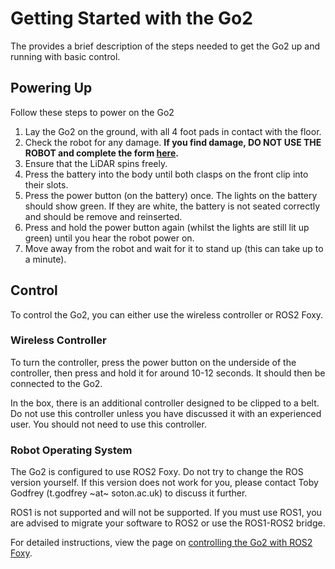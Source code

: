 # Getting Started with the Go2

The provides a brief description of the steps needed to get the Go2 up and running with basic control.

## Powering Up

Follow these steps to power on the Go2

1. Lay the Go2 on the ground, with all 4 foot pads in contact with the floor.
2. Check the robot for any damage. **If you find damage, DO NOT USE THE ROBOT and complete the form [here](https://forms.office.com/e/gP7mZcBhfr).**
3. Ensure that the LiDAR spins freely.
4. Press the battery into the body until both clasps on the front clip into their slots.
5. Press the power button (on the battery) once. The lights on the battery should show green. If they are white, the battery is not seated correctly and should be remove and reinserted.
6. Press and hold the power button again (whilst the lights are still lit up green) until you hear the robot power on.
7. Move away from the robot and wait for it to stand up (this can take up to a minute).

## Control

To control the Go2, you can either use the wireless controller or ROS2 Foxy.

### Wireless Controller

To turn the controller, press the power button on the underside of the controller, then press and hold it for around 10-12 seconds. It should then be connected to the Go2.

In the box, there is an additional controller designed to be clipped to a belt. Do not use this controller unless you have discussed it with an experienced user. You should not need to use this controller.

### Robot Operating System

The Go2 is configured to use ROS2 Foxy. Do not try to change the ROS version yourself. If this version does not work for you, please contact Toby Godfrey (t.godfrey ~at~ soton.ac.uk) to discuss it further.

ROS1 is not supported and will not be supported. If you must use ROS1, you are advised to migrate your software to ROS2 or use the ROS1-ROS2 bridge.

For detailed instructions, view the page on [controlling the Go2 with ROS2 Foxy](ros_control.md).

